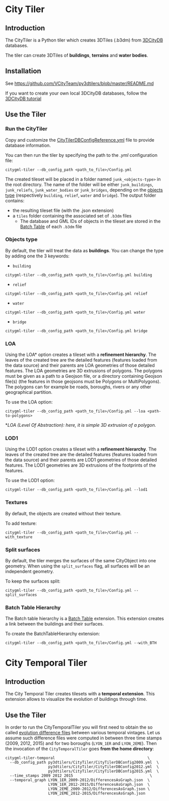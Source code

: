 # City Tiler

## Introduction
The CityTiler is a Python tiler which creates 3DTiles (.b3dm) from [3DCityDB](https://www.3dcitydb.org/3dcitydb/) databases.

The tiler can create 3DTiles of __buildings__, __terrains__ and __water bodies__.
## Installation

See https://github.com/VCityTeam/py3dtilers/blob/master/README.md

If you want to create your own local 3DCityDB databases, follow the [3DCityDB tutorial](https://github.com/VCityTeam/UD-SV/blob/master/ImplementationKnowHow/PostgreSQL_for_cityGML.md)

## Use the Tiler
### Run the CityTiler
Copy and customize the [CityTilerDBConfigReference.yml](CityTilerDBConfigReference.yml) file to provide database information.

You can then run the tiler by specifying the path to the _.yml_ configuration file:  
```
citygml-tiler --db_config_path <path_to_file>/Config.yml
```

The created tileset will be placed in a folder named `junk_<objects-type>` in the root directory. The name of the folder will be either `junk_buildings`, `junk_reliefs`, `junk_water_bodies` or `junk_bridges`, depending on the [objects type](#objects-type) (respectively `building`, `relief`, `water` and `bridge`).
The output folder contains:

 * the resulting tileset file (with the .json extension)
 * a `tiles` folder containing the associated set of `.b3dm` files
   * The database and GML IDs of objects in the tileset are stored in the [Batch Table](https://github.com/CesiumGS/3d-tiles/blob/main/specification/TileFormats/BatchTable/README.md) of each `.b3dm` file

### Objects type
By default, the tiler will treat the data as __buildings__. You can change the type by adding one the 3 keywords:

* `building`
```
citygml-tiler --db_config_path <path_to_file>/Config.yml building
```
* `relief`
```
citygml-tiler --db_config_path <path_to_file>/Config.yml relief
```
* `water`
```
citygml-tiler --db_config_path <path_to_file>/Config.yml water
```
* `bridge`
```
citygml-tiler --db_config_path <path_to_file>/Config.yml bridge
```

### LOA
Using the LOA\* option creates a tileset with a __refinement hierarchy__. The leaves of the created tree are the detailed features (features loaded from the data source) and their parents are LOA geometries of those detailed features. The LOA geometries are 3D extrusions of polygons. The polygons must be given as a path to a Geojson file, or a directory containing Geojson file(s) (the features in those geojsons must be Polygons or MultiPolygons). The polygons can for example be roads, boroughs, rivers or any other geographical partition.

To use the LOA option:
```
citygml-tiler --db_config_path <path_to_file>/Config.yml --loa <path-to-polygons>
```

\*_LOA (Level Of Abstraction): here, it is simple 3D extrusion of a polygon._

### LOD1
Using the LOD1 option creates a tileset with a __refinement hierarchy__. The leaves of the created tree are the detailed features (features loaded from the data source) and their parents are LOD1 geometries of those detailed features. The LOD1 geometries are 3D extrusions of the footprints of the features.

To use the LOD1 option:
```
citygml-tiler --db_config_path <path_to_file>/Config.yml --lod1
```

### Textures
By default, the objects are created without their texture.

To add texture:
```
citygml-tiler --db_config_path <path_to_file>/Config.yml --with_texture
```

### Split surfaces
By default, the tiler merges the surfaces of the same CityObject into one geometry. When using the `split_surfaces` flag, all surfaces will be an independent geometry.

To keep the surfaces split:
```
citygml-tiler --db_config_path <path_to_file>/Config.yml --split_surfaces
```
### Batch Table Hierarchy
The Batch table hierarchy is a [Batch Table](https://github.com/CesiumGS/3d-tiles/blob/main/specification/TileFormats/BatchTable/README.md) extension. This extension creates a link between the buildings and their surfaces.

To create the BatchTableHierarchy extension:
```
citygml-tiler --db_config_path <path_to_file>/Config.yml --with_BTH
```

# City Temporal Tiler
## Introduction
The City Temporal Tiler creates tilesets with a __temporal extension__. This extension allows to visualize the evolution of buildings through time.

## Use the Tiler
In order to run the CityTemporalTiler you will first need to obtain the so called [evolution difference files](https://github.com/VCityTeam/UD-Reproducibility/tree/master/Computations/3DTiles/LyonTemporal/PythonCallingDocker) between various temporal vintages. Let us assume such difference files were computed in between three time stamps (2009, 2012, 2015) and for two boroughs (`LYON_1ER` and `LYON_2EME`). Then the invocation of the `CityTemporalTiler` goes **from the home directory**:
```
citygml-tiler-temporal                                         \
  --db_config_path py3dtilers/CityTiler/CityTilerDBConfig2009.yml  \
                   py3dtilers/CityTiler/CityTilerDBConfig2012.yml  \
                   py3dtilers/CityTiler/CityTilerDBConfig2015.yml  \
  --time_stamps 2009 2012 2015                                  \
  --temporal_graph LYON_1ER_2009-2012/DifferencesAsGraph.json  \
                   LYON_1ER_2012-2015/DifferencesAsGraph.json  \
                   LYON_2EME_2009-2012/DifferencesAsGraph.json \
                   LYON_2EME_2012-2015/DifferencesAsGraph.json
```
